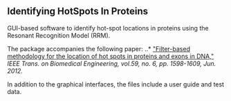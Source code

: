 ## Identifying HotSpots In Proteins
 GUI-based software to identify hot-spot locations in proteins using the Resonant Recognition Model (RRM).
 
 The package accompanies the following paper:
 ..* ["Filter-based methodology for the location of hot spots in proteins and exons in DNA,"](https://pubmed.ncbi.nlm.nih.gov/22410955/) _IEEE Trans. on Biomedical Engineering, vol.59, no. 6, pp. 1598-1609, Jun. 2012._

In addition to the graphical interfaces, the files include a user guide and test data.


